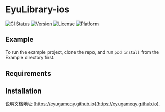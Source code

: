 # EyuLibrary-ios

[![CI Status](https://img.shields.io/travis/WeiqiangLuo/EyuLibrary-ios.svg?style=flat)](https://travis-ci.org/WeiqiangLuo/EyuLibrary-ios)
[![Version](https://img.shields.io/cocoapods/v/EyuLibrary-ios.svg?style=flat)](https://cocoapods.org/pods/EyuLibrary-ios)
[![License](https://img.shields.io/cocoapods/l/EyuLibrary-ios.svg?style=flat)](https://cocoapods.org/pods/EyuLibrary-ios)
[![Platform](https://img.shields.io/cocoapods/p/EyuLibrary-ios.svg?style=flat)](https://cocoapods.org/pods/EyuLibrary-ios)

## Example

To run the example project, clone the repo, and run `pod install` from the Example directory first.

## Requirements

## Installation

说明文档地址:[https://eyugameqy.github.io](https://eyugameqy.github.io).
